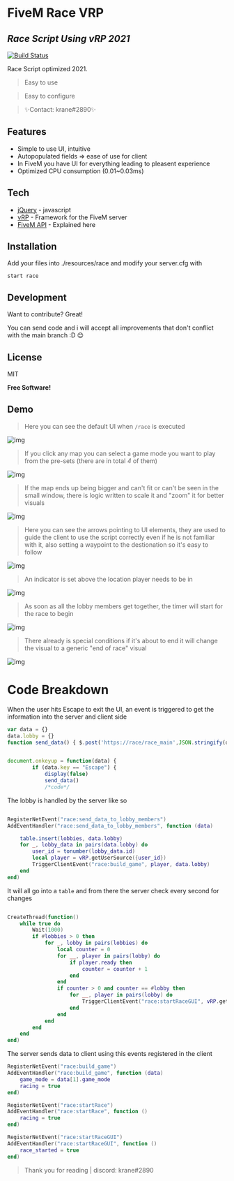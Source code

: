 # FiveM Race VRP
## _Race Script Using vRP 2021_

[![Build Status](https://travis-ci.org/joemccann/dillinger.svg?branch=master)](https://travis-ci.org/joemccann/dillinger)

Race Script optimized 2021.

> Easy to use

> Easy to configure

> ✨Contact: krane#2890✨

## Features

- Simple to use UI, intuitive
- Autopopulated fields => ease of use for client
- In FiveM you have UI for everything leading to pleasent experience
- Optimized CPU consumption (0.01~0.03ms)



## Tech

- [jQuery](https://github.com/jquery/jquery) - javascript
- [vRP](https://github.com/ImagicTheCat/vRP) - Framework for the FiveM server
- [FiveM API](https://github.com/citizenfx/fivem) - Explained here

## Installation

Add your files into ./resources/race and modify your server.cfg with
```
start race
```

## Development

Want to contribute? Great!

You can send code and i will accept all improvements that don't conflict with the main branch :D 😊

## License

MIT

**Free Software!**

## Demo

>Here you can see the default UI when `/race` is executed

![img](https://raw.githubusercontent.com/kranercc/FiveM_Race_vRP/main/docs/Screenshot_4.png)


>If you click any map you can select a game mode you want to play from the pre-sets (there are in total _4_ of them)

![img](https://raw.githubusercontent.com/kranercc/FiveM_Race_vRP/main/docs/different_game_mods.png)

>If the map ends up being bigger and can't fit or can't be seen in the small window, there is logic written to scale it and "zoom" it for better visuals

![img](https://raw.githubusercontent.com/kranercc/FiveM_Race_vRP/main/docs/zoom_on_selection.png)

>Here you can see the arrows pointing to UI elements, they are used to guide the client to use the script correctly even if he is not familiar with it, also setting a waypoint to the destionation so it's easy to follow

![img](https://raw.githubusercontent.com/kranercc/FiveM_Race_vRP/main/docs/basic%20ui%20info%20after%20invite%20to%20go%20to%20the%20start%20of%20race.png)

>An indicator is set above the location player needs to be in 

![img](https://raw.githubusercontent.com/kranercc/FiveM_Race_vRP/main/docs/indicator.png)

>As soon as all the lobby members get together, the timer will start for the race to begin 

![img](https://raw.githubusercontent.com/kranercc/FiveM_Race_vRP/main/docs/readysetgo.png)


>There already is special conditions if it's about to end it will change the visual to a generic "end of race" visual

![img](https://raw.githubusercontent.com/kranercc/FiveM_Race_vRP/main/docs/special_end_cp_visual.png)


# Code Breakdown

When the user hits Escape to exit the UI, an event is triggered to get the information into the server and client side

``` js
var data = {}
data.lobby = {}
function send_data() { $.post('https://race/race_main',JSON.stringify(data)) }


document.onkeyup = function(data) {
        if (data.key == "Escape") {
            display(false)
            send_data()
            /*code*/
```

The lobby is handled by the server like so
```lua

RegisterNetEvent("race:send_data_to_lobby_members")
AddEventHandler("race:send_data_to_lobby_members", function (data)    

    table.insert(lobbies, data.lobby) 
    for _, lobby_data in pairs(data.lobby) do
        user_id = tonumber(lobby_data.id)
        local player = vRP.getUserSource({user_id})
        TriggerClientEvent("race:build_game", player, data.lobby) 
    end
end)

```

It will all go into a `table` and from there the server check every second for changes


```lua

CreateThread(function()
    while true do
        Wait(1000)
        if #lobbies > 0 then
            for _, lobby in pairs(lobbies) do
                local counter = 0
                for __, player in pairs(lobby) do
                    if player.ready then
                        counter = counter + 1
                    end
                end
                if counter > 0 and counter == #lobby then
                    for __, player in pairs(lobby) do
                        TriggerClientEvent("race:startRaceGUI", vRP.getUserSource({tonumber(player.id)}))
                    end
                end
            end
        end
    end
end)
```


The server sends data to client using this events registered in the client

```lua
RegisterNetEvent("race:build_game")
AddEventHandler("race:build_game", function (data)
    game_mode = data[1].game_mode
    racing = true
end)

RegisterNetEvent("race:startRace")
AddEventHandler("race:startRace", function ()
    racing = true
end)

RegisterNetEvent("race:startRaceGUI")
AddEventHandler("race:startRaceGUI", function ()
    race_started = true
end)
```


> Thank you for reading | discord: krane#2890 
